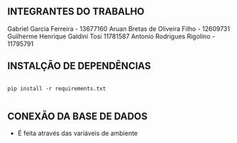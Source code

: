 ## INTEGRANTES DO TRABALHO
Gabriel Garcia Ferreira - 13677160
Aruan Bretas de Oliveira Filho - 12609731
Guilherme Henrique Galdini Tosi 11781587
Antonio Rodrigues Rigolino - 11795791

## INSTALÇÃO DE DEPENDÊNCIAS

```

pip install -r requirements.txt


```

## CONEXÃO DA BASE DE DADOS

- É feita através das variáveis de ambiente